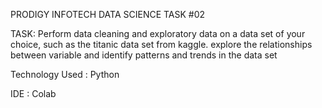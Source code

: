 PRODIGY INFOTECH DATA SCIENCE TASK #02

TASK: Perform data cleaning and exploratory data on a data set of your choice, such as the titanic data set from kaggle. explore the relationships between variable and identify patterns and trends in the data set

Technology Used : Python

IDE : Colab
